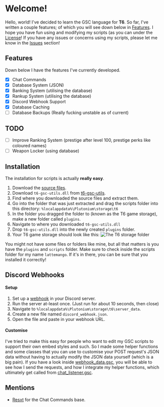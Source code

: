 
# Welcome!
Hello, world! I've decided to learn the GSC language for **T6**. So far, I've written a couple features; of which you will see down below in [Features](https://github.com/lattemango/gsc-scripts#features). I hope you have fun using and modifying my scripts (as you can under the [License](https://github.com/lattemango/gsc-scripts/blob/main/LICENSE)! If you have any issues or concerns using my scripts, please let me know in the [Issues](https://github.com/lattemango/gsc-scripts/issues) section!

## Features
Down below I have the features I've currently developed.
 - [x] Chat Commands
 - [x] Database System (JSON)
 - [x] Banking System (utilising the database)
 - [x] Rankup System (utilising the database)
 - [x] Discord Webhook Support
 - [x] Database Caching
 - [ ] Database Backups (Really fucking unstable as of current)

## TODO
 - [ ] Improve Ranking System (prestige after level 100, prestige perks like coloured names)
 - [ ] Weapon Locker (using database)

## Installation
The installation for scripts is actually **really easy**.
1. Download the [source files](https://github.com/lattemango/gsc-scripts/archive/refs/heads/main.zip).
2. Download `t6-gsc-utils.dll` from [t6-gsc-utils](https://github.com/fedddddd/t6-gsc-utils).
3. Find where you downloaded the source files and extract them.
4. Go into the folder that was just extracted and drag the scripts folder into this directory: `%localappdata%\Plutonium\storage\t6`
5. In the folder you dragged the folder to (known as the T6 game storage), make a new folder called `plugins`.
6. Navigate to where you downloaded `t6-gsc-utils.dll`
7. Drop `t6-gsc-utils.dll` into the newly created `plugins` folder.
8. Your T6 game storage should look like this: 		![The T6 storage folder](https://i.imgur.com/F9YO59O.png)

You might not have some files or folders like mine, but all that matters is you have the `plugins` and `scripts` folder. Make sure to check inside the scripts folder for my name `lattemango`. If it's in there, you can be sure that you installed it correctly!

## Discord Webhooks
#### Setup
1. Set up a [webhook](https://support.discord.com/hc/en-us/articles/228383668-Intro-to-Webhooks) in your Discord server.
2. Run the server at-least once. (Just run for about 10 seconds, then close)
3. Navigate to `%localappdata%\Plutonium\storage\t6\server_data`.
4. Create a new file named `discord_webhook.json`.
5. Open the file and paste in your webhook URL.
#### Customise
I've tried to make this easy for people who want to edit my GSC scripts to support their own embed styles and such. So I made some helper functions and some classes that you can use to customise your POST request's JSON data without having to actually modify the JSON data yourself (which is a big pain).
If you have a look inside [webhook_data.gsc](https://github.com/lattemango/gsc-scripts/blob/main/scripts/zm/lattemango/features/discord_webhook/webhook_data.gsc), you will be able to see how I send the requests, and how I integrate my helper functions, which ultimately get called from [chat_listener.gsc](https://github.com/lattemango/gsc-scripts/blob/main/scripts/zm/lattemango/features/discord_webhook/chat_listener.gsc).

## Mentions
 - [Resxt](https://github.com/Resxt) for the Chat Commands base.
